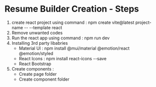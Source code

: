 # Resume Builder Creation - Steps

1. create react project using command : npm create vite@latest project-name -- --template react
2. Remove unwanted codes
3. Run the react app  using command : npm run dev
4. Installing 3rd party libabries
   - Material UI : npm install @mui/material @emotion/react @emotion/styled
   - React Icons : npm install react-icons --save
   - React Bootstrap
5. Create components :
   - Create page folder
   - Create component folder   